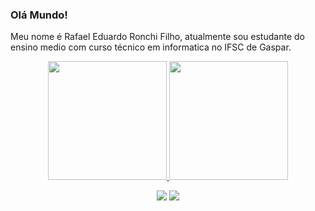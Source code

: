 ### Olá Mundo!

Meu nome é Rafael Eduardo Ronchi Filho, atualmente sou estudante do ensino medio com curso técnico em informatica no IFSC de Gaspar.

<div align="center">

  <a href="https://github.com/RafaelRonchi">
  <img height="190em" src="https://github-readme-stats.vercel.app/api?username=RafaelRonchi&show_icons=true&theme=dark&"/>
  
  <img height="190em" src="https://github-readme-stats.vercel.app/api/top-langs/?username=RafaelRonchi&layout=compact&langs_count=7&theme=dark"/>
 
  <a href="https://www.linkedin.com/in/rafaelronchi/" target="_blank"><img src="https://img.shields.io/badge/LinkedIn-0077B5?style=for-the-badge&logo=linkedin&logoColor=white" target="_blank"></a>
  <a href="https://www.instagram.com/rafael_ronchii/" target="_blank"><img src="https://img.shields.io/badge/Instagram-E4405F?style=for-the-badge&logo=instagram&logoColor=white" target="_blank"></a>
  
  
</div>
 
